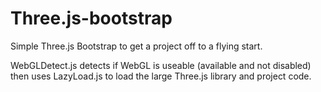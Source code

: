 Three.js-bootstrap
==================

Simple Three.js Bootstrap to get a project off to a flying start.

WebGLDetect.js detects if WebGL is useable (available and not disabled) then uses LazyLoad.js to load the large Three.js library and project code.
